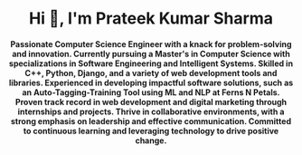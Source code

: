 <h1 align="center">Hi 👋, I'm Prateek Kumar Sharma</h1>

<h4 align="center">Passionate Computer Science Engineer with a knack for problem-solving and innovation. Currently pursuing a Master's in Computer Science with specializations in Software Engineering and Intelligent Systems. Skilled in C++, Python, Django, and a variety of web development tools and libraries. Experienced in developing impactful software solutions, such as an Auto-Tagging-Training Tool using ML and NLP at Ferns N Petals. Proven track record in web development and digital marketing through internships and projects. Thrive in collaborative environments, with a strong emphasis on leadership and effective communication. Committed to continuous learning and leveraging technology to drive positive change.</h4>
<br>
